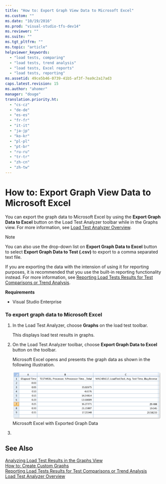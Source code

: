 ```yaml
---
title: "How to: Export Graph View Data to Microsoft Excel"
ms.custom: ""
ms.date: "10/19/2016"
ms.prod: "visual-studio-tfs-dev14"
ms.reviewer: ""
ms.suite: ""
ms.tgt_pltfrm: ""
ms.topic: "article"
helpviewer_keywords: 
  - "load tests, comparing"
  - "load tests, trend analysis"
  - "load tests, Excel reports"
  - "load tests, reporting"
ms.assetid: 49ce5b46-0739-41b5-af3f-7ea9c2a17ad3
caps.latest.revision: 15
ms.author: "ahomer"
manager: "douge"
translation.priority.ht: 
  - "cs-cz"
  - "de-de"
  - "es-es"
  - "fr-fr"
  - "it-it"
  - "ja-jp"
  - "ko-kr"
  - "pl-pl"
  - "pt-br"
  - "ru-ru"
  - "tr-tr"
  - "zh-cn"
  - "zh-tw"
---
```

# How to: Export Graph View Data to Microsoft Excel
You can export the graph data to Microsoft Excel by using the **Export Graph Data to Excel** button on the Load Test Analyzer toolbar while in the Graphs view. For more information, see [Load Test Analyzer Overview](../test/load-test-analyzer-overview.md).  
  
> [!NOTE]
>  You can also use the drop-down list on **Export Graph Data to Excel** button to select **Export Graph Data to Test (.csv)** to export to a comma separated text file.  
  
 If you are exporting the data with the intension of using it for reporting purposes, it is recommended that you use the built-in reporting functionality instead. For more information, see [Reporting Load Tests Results for Test Comparisons or Trend Analysis](../test/reporting-load-tests-results-for-test-comparisons-or-trend-analysis.md).  
  
 **Requirements**  
  
-   Visual Studio Enterprise  
  
### To export graph data to Microsoft Excel  
  
1.  In the Load Test Analyzer, choose **Graphs** on the load test toolbar.  
  
     This displays load test results in graphs.  
  
2.  On the Load Test Analyzer toolbar, choose **Export Graph Data to Excel** button on the toolbar.  
  
     Microsoft Excel opens and presents the graph data as shown in the following illustration.  
  
     ![Microsoft Excel with exported graph data](../test/media/excel_exportedgraph.png "Excel_exportedgraph")  
Microsoft Excel with Exported Graph Data  
  
3.  
  
## See Also  
 [Analyzing Load Test Results in the Graphs View](../test/analyzing-load-test-results-in-the-graphs-view-of-the-load-test-analyzer.md)   
 [How to: Create Custom Graphs](../test/how-to--create-custom-graphs-in-load-test-results.md)   
 [Reporting Load Tests Results for Test Comparisons or Trend Analysis](../test/reporting-load-tests-results-for-test-comparisons-or-trend-analysis.md)   
 [Load Test Analyzer Overview](../test/load-test-analyzer-overview.md)